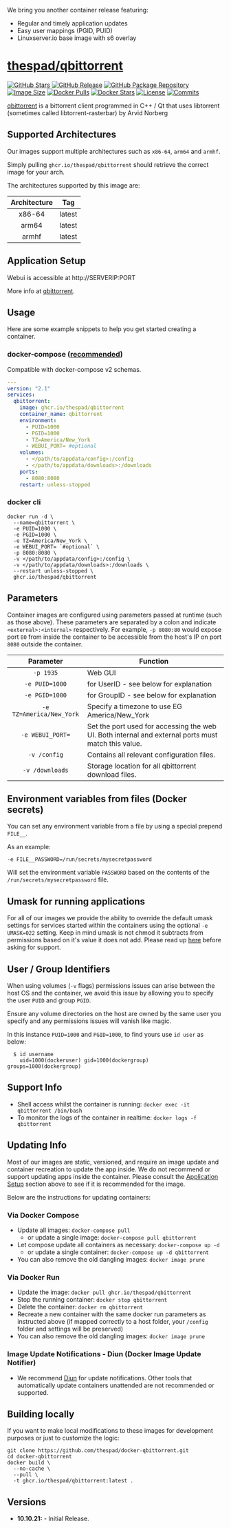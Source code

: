 We bring you another container release featuring:

* Regular and timely application updates
* Easy user mappings (PGID, PUID)
* Linuxserver.io base image with s6 overlay

# [thespad/qbittorrent](https://github.com/thespad/docker-qbittorrent)

[![GitHub Stars](https://img.shields.io/github/stars/thespad/docker-qbittorrent.svg?color=94398d&labelColor=555555&logoColor=ffffff&style=for-the-badge&logo=github)](https://github.com/thespad/docker-qbittorrent)
[![GitHub Release](https://img.shields.io/github/release/thespad/docker-qbittorrent.svg?color=94398d&labelColor=555555&logoColor=ffffff&style=for-the-badge&logo=github)](https://github.com/thespad/docker-qbittorrent/releases)
[![GitHub Package Repository](https://img.shields.io/static/v1.svg?color=94398d&labelColor=555555&logoColor=ffffff&style=for-the-badge&label=thespad&message=GitHub%20Package&logo=github)](https://github.com/thespad/docker-qbittorrent/packages)
[![Image Size](https://img.shields.io/docker/image-size/thespad/qbittorrent/latest?color=94398d&labelColor=555555&logoColor=ffffff&style=for-the-badge&label=Size)](#)
[![Docker Pulls](https://img.shields.io/docker/pulls/thespad/qbittorrent.svg?color=94398d&labelColor=555555&logoColor=ffffff&style=for-the-badge&label=pulls&logo=docker)](https://hub.docker.com/r/thespad/qbittorrent)
[![Docker Stars](https://img.shields.io/docker/stars/thespad/qbittorrent.svg?color=94398d&labelColor=555555&logoColor=ffffff&style=for-the-badge&label=stars&logo=docker)](https://hub.docker.com/r/thespad/qbittorrent)
[![License](https://img.shields.io/github/license/thespad/docker-qbittorrent?color=94398d&logo=Github&logoColor=ffffff&style=for-the-badge)](#)
[![Commits](https://img.shields.io/github/commits-since/thespad/docker-qbittorrent/latest?color=94398d&include_prereleases&logo=github&style=for-the-badge)](#)

[qbittorrent](https://github.com/qbittorrent/qbittorrent/) is a bittorrent client programmed in C++ / Qt that uses libtorrent (sometimes called libtorrent-rasterbar) by Arvid Norberg

## Supported Architectures

Our images support multiple architectures such as `x86-64`, `arm64` and `armhf`.

Simply pulling `ghcr.io/thespad/qbittorrent` should retrieve the correct image for your arch.

The architectures supported by this image are:

| Architecture | Tag |
| :----: | --- |
| x86-64 | latest |
| arm64 | latest |
| armhf | latest |

## Application Setup

Webui is accessible at http://SERVERIP:PORT

More info at [qbittorrent](https://github.com/qbittorrent/qbittorrent/).

## Usage

Here are some example snippets to help you get started creating a container.

### docker-compose ([recommended](https://docs.linuxserver.io/general/docker-compose))

Compatible with docker-compose v2 schemas.

```yaml
---
version: "2.1"
services:
  qbittorrent:
    image: ghcr.io/thespad/qbittorrent
    container_name: qbittorrent
    environment:
      - PUID=1000
      - PGID=1000
      - TZ=America/New_York
      - WEBUI_PORT= #optional
    volumes:
      - </path/to/appdata/config>:/config
      - </path/to/appdata/downloads>:/downloads
    ports:
      - 8080:8080
    restart: unless-stopped
```

### docker cli

```shell
docker run -d \
  --name=qbittorrent \
  -e PUID=1000 \
  -e PGID=1000 \
  -e TZ=America/New_York \
  -e WEBUI_PORT= `#optional` \
  -p 8080:8080 \
  -v </path/to/appdata/config>:/config \
  -v </path/to/appdata/downloads>:/downloads \
  --restart unless-stopped \
  ghcr.io/thespad/qbittorrent
```

## Parameters

Container images are configured using parameters passed at runtime (such as those above). These parameters are separated by a colon and indicate `<external>:<internal>` respectively. For example, `-p 8080:80` would expose port `80` from inside the container to be accessible from the host's IP on port `8080` outside the container.

| Parameter | Function |
| :----: | --- |
| `-p 1935` | Web GUI |
| `-e PUID=1000` | for UserID - see below for explanation |
| `-e PGID=1000` | for GroupID - see below for explanation |
| `-e TZ=America/New_York` | Specify a timezone to use EG America/New_York |
| `-e WEBUI_PORT=` | Set the port used for accessing the web UI. Both internal and external ports must match this value. |
| `-v /config` | Contains all relevant configuration files. |
| `-v /downloads` | Storage location for all qbittorrent download files. |

## Environment variables from files (Docker secrets)

You can set any environment variable from a file by using a special prepend `FILE__`.

As an example:

```shell
-e FILE__PASSWORD=/run/secrets/mysecretpassword
```

Will set the environment variable `PASSWORD` based on the contents of the `/run/secrets/mysecretpassword` file.

## Umask for running applications

For all of our images we provide the ability to override the default umask settings for services started within the containers using the optional `-e UMASK=022` setting.
Keep in mind umask is not chmod it subtracts from permissions based on it's value it does not add. Please read up [here](https://en.wikipedia.org/wiki/Umask) before asking for support.

## User / Group Identifiers

When using volumes (`-v` flags) permissions issues can arise between the host OS and the container, we avoid this issue by allowing you to specify the user `PUID` and group `PGID`.

Ensure any volume directories on the host are owned by the same user you specify and any permissions issues will vanish like magic.

In this instance `PUID=1000` and `PGID=1000`, to find yours use `id user` as below:

```shell
  $ id username
    uid=1000(dockeruser) gid=1000(dockergroup) groups=1000(dockergroup)
```

## Support Info

* Shell access whilst the container is running: `docker exec -it qbittorrent /bin/bash`
* To monitor the logs of the container in realtime: `docker logs -f qbittorrent`

## Updating Info

Most of our images are static, versioned, and require an image update and container recreation to update the app inside. We do not recommend or support updating apps inside the container. Please consult the [Application Setup](#application-setup) section above to see if it is recommended for the image.

Below are the instructions for updating containers:

### Via Docker Compose

* Update all images: `docker-compose pull`
  * or update a single image: `docker-compose pull qbittorrent`
* Let compose update all containers as necessary: `docker-compose up -d`
  * or update a single container: `docker-compose up -d qbittorrent`
* You can also remove the old dangling images: `docker image prune`

### Via Docker Run

* Update the image: `docker pull ghcr.io/thespad/qbittorrent`
* Stop the running container: `docker stop qbittorrent`
* Delete the container: `docker rm qbittorrent`
* Recreate a new container with the same docker run parameters as instructed above (if mapped correctly to a host folder, your `/config` folder and settings will be preserved)
* You can also remove the old dangling images: `docker image prune`

### Image Update Notifications - Diun (Docker Image Update Notifier)

* We recommend [Diun](https://crazymax.dev/diun/) for update notifications. Other tools that automatically update containers unattended are not recommended or supported.

## Building locally

If you want to make local modifications to these images for development purposes or just to customize the logic:

```shell
git clone https://github.com/thespad/docker-qbittorrent.git
cd docker-qbittorrent
docker build \
  --no-cache \
  --pull \
  -t ghcr.io/thespad/qbittorrent:latest .
```

## Versions

* **10.10.21:** - Initial Release.
